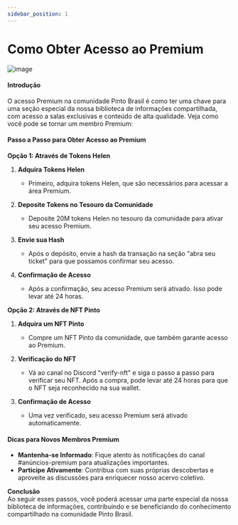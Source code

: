 ```yaml
---
sidebar_position: 1
---
```


# Como Obter Acesso ao Premium
![image](https://github.com/user-attachments/assets/90ec25a9-6bd6-4548-b1ef-1df87e09b7ae)


#### **Introdução**  


O acesso Premium na comunidade Pinto Brasil é como ter uma chave para uma seção especial da nossa biblioteca de informações compartilhada, com acesso a salas exclusivas e conteúdo de alta qualidade. Veja como você pode se tornar um membro Premium:


#### Passo a Passo para Obter Acesso ao Premium

**Opção 1: Através de Tokens Helen**

1. **Adquira Tokens Helen**  
   - Primeiro, adquira tokens Helen, que são necessários para acessar a área Premium.

2. **Deposite Tokens no Tesouro da Comunidade**  
   - Deposite 20M tokens Helen no tesouro da comunidade para ativar seu acesso Premium.

3. **Envie sua Hash**  
   - Após o depósito, envie a hash da transação na seção "abra seu ticket" para que possamos confirmar seu acesso.

4. **Confirmação de Acesso**  
   - Após a confirmação, seu acesso Premium será ativado. Isso pode levar até 24 horas.

**Opção 2: Através de NFT Pinto**

1. **Adquira um NFT Pinto**  
   - Compre um NFT Pinto da comunidade, que também garante acesso ao Premium.

2. **Verificação do NFT**  
   - Vá ao canal no Discord "verify-nft" e siga o passo a passo para verificar seu NFT. Após a compra, pode levar até 24 horas para que o NFT seja reconhecido na sua wallet.

3. **Confirmação de Acesso**  
   - Uma vez verificado, seu acesso Premium será ativado automaticamente.

#### Dicas para Novos Membros Premium

- **Mantenha-se Informado**: Fique atento às notificações do canal #anúncios-premium para atualizações importantes.
- **Participe Ativamente**: Contribua com suas próprias descobertas e aproveite as discussões para enriquecer nosso acervo coletivo.

**Conclusão**  
 Ao seguir esses passos, você poderá acessar uma parte especial da nossa biblioteca de informações, contribuindo e se beneficiando do conhecimento compartilhado na comunidade Pinto Brasil.
